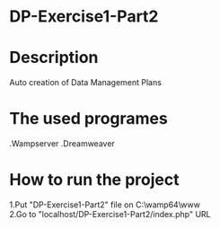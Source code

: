 # DP-Exercise1-Part2

# Description
Auto creation of Data Management Plans

# The used programes
.Wampserver
.Dreamweaver

# How to run the project
1.Put "DP-Exercise1-Part2" file on C:\wamp64\www
<br />
2.Go to "localhost/DP-Exercise1-Part2/index.php" URL
